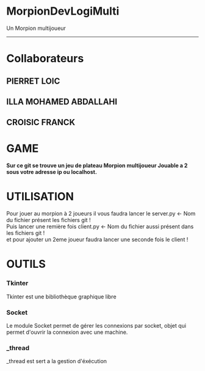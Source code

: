 # MorpionDevLogiMulti
Un Morpion multijoueur 

---------------------

# Collaborateurs

PIERRET LOIC
---
ILLA MOHAMED ABDALLAHI
---
CROISIC FRANCK
---


# GAME

**Sur ce git se trouve un jeu de plateau Morpion multijoueur Jouable a 2 sous votre adresse ip ou localhost.**

# UTILISATION


Pour jouer au morpion à 2 joueurs il vous faudra lancer le server.py <- Nom du fichier présent les fichiers git !   
Puis lancer une remière fois client.py <- Nom du fichier aussi présent dans les fichiers git !       
et pour ajouter un 2eme joueur faudra lancer une seconde fois le client !      

# OUTILS

### Tkinter   
Tkinter est une bibliothèque graphique libre

### Socket   
Le module Socket permet de gérer les connexions par socket, objet qui permet d'ouvrir la connexion avec une machine.

### _thread   
_thread est sert a la gestion d'éxécution

